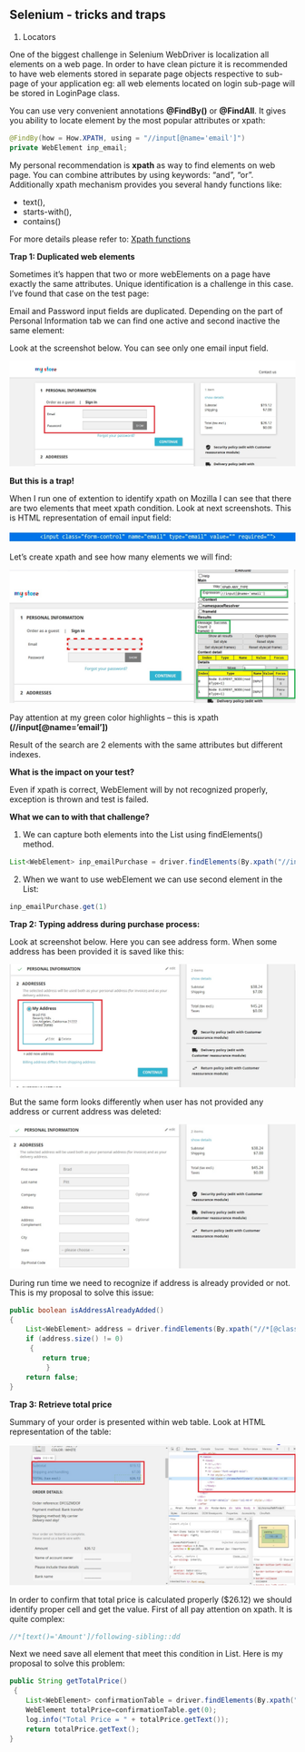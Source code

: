 ## Selenium - tricks and traps

1. Locators

One of the biggest challenge in Selenium WebDriver is localization all elements on a web page. 
In order to have clean picture it is recommended to have web elements stored in separate page objects respective to sub-page of your application eg: all web elements located on login sub-page will be stored in LoginPage class. 

You can use very convenient annotations **@FindBy()** or **@FindAll**. It gives you ability to locate element by the most popular attributes or xpath:

```java
@FindBy(how = How.XPATH, using = "//input[@name='email']")
private WebElement inp_email;
```

My personal recommendation is **xpath** as way to find elements on web page.
You can combine attributes by using keywords: “and”, “or”. Additionally xpath mechanism provides you several handy functions like: 

*  text(),
*  starts-with(),
*  contains()

For more details please refer to: 
[Xpath functions](https://www.swtestacademy.com/xpath-selenium/)
	

**Trap 1: 
Duplicated web elements**


Sometimes it’s happen that two or more webElements on a page have exactly the same attributes. Unique identification is a challenge in this case.
I’ve found that case on the test page: 

Email and Password input fields are duplicated. Depending on the part of Personal Information tab we can find one active and second inactive the same element:

 Look at the screenshot below. You can see only one email input field. 
 
![trap](./img/bdd/trap1.jpg)



**But this is a trap!**

When I run one of extention to identify xpath on Mozilla I can see that there are two elements that meet xpath condition. Look at next screenshots. 
This is HTML representation of email input field:

![trap](./img/bdd/html.jpg)

Let’s create xpath and see how many elements we will find:


![trap](./img/bdd/trap2.jpg)



Pay attention at my green color highlights – this is xpath  **(//input[@name=’email’])**

Result of the search are 2 elements with the same attributes but different indexes. 


**What is the impact on your test?** 
    
Even if xpath is correct, WebElement will by not recognized properly, exception is thrown and test is failed. 
        
        

**What we can to with that challenge?**
1. We can capture both elements into the List using findElements() method.
 
```java
List<WebElement> inp_emailPurchase = driver.findElements(By.xpath("//input[@name='email']"));
```

2. When we want to use webElement we can use second element in the List:

```java
inp_emailPurchase.get(1)
```



**Trap 2: Typing address during purchase process:**

Look at screenshot below. Here you can see address form. When some address has been provided it is saved like this:

![trap](./img/bdd/address1.jpg)

But the same form looks differently when user has not provided any address or current address was deleted:


![trap](./img/bdd/address2.jpg)


During run time we need to recognize if address is already provided or not. 
This is my proposal to solve this issue:

```java
public boolean isAddressAlreadyAdded()
{
    List<WebElement> address = driver.findElements(By.xpath("//*[@class='address-footer']//child::a"));
    if (address.size() != 0)
	 {
       	return true;
    	 }	
	return false;
}
```

**Trap 3: Retrieve total price**

Summary of your order is presented within web table. 
Look at HTML representation of the table:

![trap](./img/bdd/totalPrice2.jpg)

In order to confirm that total price is calculated properly ($26.12)  we should identify proper cell and get the value. 
First of all pay attention on xpath. It is quite complex:

```java
//*[text()='Amount']/following-sibling::dd
```

Next we need save all element that meet this condition in List. Here is my proposal to solve this problem:

```java
public String getTotalPrice()
 {
    List<WebElement> confirmationTable = driver.findElements(By.xpath("//*[text()='Amount']/following-sibling::dd"));
    WebElement totalPrice=confirmationTable.get(0);
    log.info("Total Price = " + totalPrice.getText());
    return totalPrice.getText();
}
```